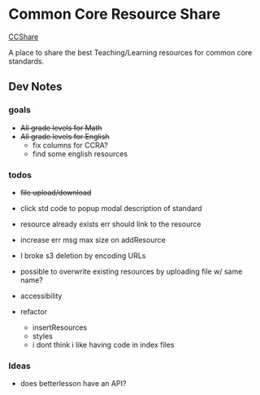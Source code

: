 # Common Core Resource Share

[CCShare](https://ccshare.herokuapp.com/cc/)

A place to share the best Teaching/Learning resources for common core standards.

## Dev Notes

### goals

- <s>All grade levels for Math</s>
- <s>All grade levels for English</s>
  - fix columns for CCRA?
  - find some english resources

### todos
- <s>file upload/download</s>

- click std code to popup modal description of standard
- resource already exists err should link to the resource
- increase err msg max size on addResource

- I broke s3 deletion by encoding URLs

- possible to overwrite existing resources by
  uploading file w/ same name?

- accessibility

- refactor
  - insertResources
  - styles
  - i dont think i like having code in index files

### Ideas
- does betterlesson have an API?

